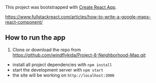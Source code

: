 This project was bootstrapped with [Create React App](https://github.com/facebook/create-react-app).

https://www.fullstackreact.com/articles/how-to-write-a-google-maps-react-component/

## How to run the app

1. Clone or download the repo from https://github.com/windflykida/Project-8-Neighborhood-Map.git

* install all project dependencies with `npm install`
* start the development server with `npm start`
* the site will be working on `http://localhost:3000`
